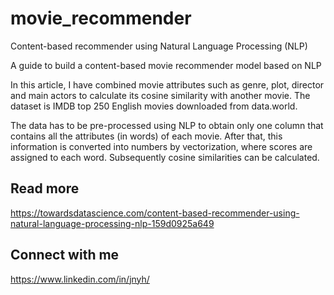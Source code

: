 # movie_recommender

Content-based recommender using Natural Language Processing (NLP)

A guide to build a content-based movie recommender model based on NLP

In this article, I have combined movie attributes such as genre, plot, director and main actors to calculate its cosine similarity with another movie. The dataset is IMDB top 250 English movies downloaded from data.world.

The data has to be pre-processed using NLP to obtain only one column that contains all the attributes (in words) of each movie. After that, this information is converted into numbers by vectorization, where scores are assigned to each word. Subsequently cosine similarities can be calculated.

## Read more
https://towardsdatascience.com/content-based-recommender-using-natural-language-processing-nlp-159d0925a649


## Connect with me
https://www.linkedin.com/in/jnyh/
